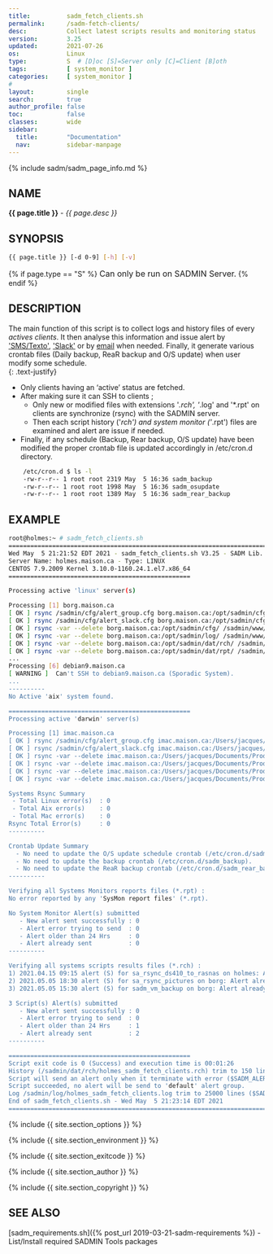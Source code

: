 ```yaml
---
title:          sadm_fetch_clients.sh
permalink:      /sadm-fetch-clients/
desc:           Collect latest scripts results and monitoring status
version:        3.25
updated:        2021-07-26
os:             Linux
type:           S  # [D]oc [S]=Server only [C]=Client [B]oth
tags:           [ system_monitor ] 
categories:     [ system_monitor ] 
#
layout:         single
search:         true
author_profile: false
toc:            false
classes:        wide
sidebar:
  title:        "Documentation"
  nav:          sidebar-manpage
---
```


{% include sadm/sadm_page_info.md %}

<a id="name"></a>
## NAME
**{{ page.title }}** - *{{ page.desc }}*   



<a id="synopsis"></a>
## SYNOPSIS

```bash
{{ page.title }} [-d 0-9] [-h] [-v]
```
{% if page.type == "S" %}
<font size="3">Can only be run on SADMIN Server.</font>
{% endif %}



<a id="description"></a>
## DESCRIPTION
The main function of this script is to collect logs and history files of every *actives clients*. It 
then analyse this information and issue alert by ['SMS/Texto'](/assets/img/sms/textbelt_step10_sms_receive.png), ['Slack'](/assets/img/slack/slack_warning.png) or by [email](/assets/img/mail/sysmon_mail_notification.png) when needed. Finally, it generate 
various crontab files (Daily backup, ReaR backup and O/S update) when user modify some schedule.  
{: .text-justify}

- Only clients having an ‘active’ status are fetched.   
- After making sure it can SSH to clients ;    
    - Only new or modified files with extensions '*.rch', '*.log' and '*.rpt' on clients are
synchronize (rsync) with the SADMIN server.  
    - Then each script history ('*rch') and system monitor ('*.rpt') files are examined and alert
are issue if needed.  
- Finally, if any schedule (Backup, Rear backup, O/S update) have been modified the proper
crontab file is updated accordingly in /etc/cron.d directory.  

```bash
    /etc/cron.d $ ls -l 
    -rw-r--r-- 1 root root 2319 May  5 16:36 sadm_backup
    -rw-r--r-- 1 root root 1998 May  5 16:36 sadm_osupdate
    -rw-r--r-- 1 root root 1389 May  5 16:36 sadm_rear_backup
```


<a id="examples"></a>
## EXAMPLE

```bash
root@holmes:~ # sadm_fetch_clients.sh
================================================================================
Wed May  5 21:21:52 EDT 2021 - sadm_fetch_clients.sh V3.25 - SADM Lib. V3.69
Server Name: holmes.maison.ca - Type: LINUX
CENTOS 7.9.2009 Kernel 3.10.0-1160.24.1.el7.x86_64
==================================================

Processing active 'linux' server(s)

Processing [1] borg.maison.ca
[ OK ] rsync /sadmin/cfg/alert_group.cfg borg.maison.ca:/opt/sadmin/cfg/alert_group.cfg
[ OK ] rsync /sadmin/cfg/alert_slack.cfg borg.maison.ca:/opt/sadmin/cfg/alert_slack.cfg
[ OK ] rsync -var --delete borg.maison.ca:/opt/sadmin/cfg/ /sadmin/www/dat/borg/cfg/
[ OK ] rsync -var --delete borg.maison.ca:/opt/sadmin/log/ /sadmin/www/dat/borg/log/
[ OK ] rsync -var --delete borg.maison.ca:/opt/sadmin/dat/rch/ /sadmin/www/dat/borg/rch/
[ OK ] rsync -var --delete borg.maison.ca:/opt/sadmin/dat/rpt/ /sadmin/www/dat/borg/rpt/
...
Processing [6] debian9.maison.ca
[ WARNING ]  Can't SSH to debian9.maison.ca (Sporadic System).
...
----------
No Active 'aix' system found.

==================================================
Processing active 'darwin' server(s)

Processing [1] imac.maison.ca
[ OK ] rsync /sadmin/cfg/alert_group.cfg imac.maison.ca:/Users/jacques/Documents/Prod/sadmin/cfg/alert_group.cfg
[ OK ] rsync /sadmin/cfg/alert_slack.cfg imac.maison.ca:/Users/jacques/Documents/Prod/sadmin/cfg/alert_slack.cfg
[ OK ] rsync -var --delete imac.maison.ca:/Users/jacques/Documents/Prod/sadmin/cfg/ /sadmin/www/dat/imac/cfg/
[ OK ] rsync -var --delete imac.maison.ca:/Users/jacques/Documents/Prod/sadmin/log/ /sadmin/www/dat/imac/log/
[ OK ] rsync -var --delete imac.maison.ca:/Users/jacques/Documents/Prod/sadmin/dat/rch/ /sadmin/www/dat/imac/rch/
[ OK ] rsync -var --delete imac.maison.ca:/Users/jacques/Documents/Prod/sadmin/dat/rpt/ /sadmin/www/dat/imac/rpt/

Systems Rsync Summary
 - Total Linux error(s)  : 0
 - Total Aix error(s)    : 0
 - Total Mac error(s)    : 0
Rsync Total Error(s)     : 0
----------

Crontab Update Summary
  - No need to update the O/S update schedule crontab (/etc/cron.d/sadm_osupdate).
  - No need to update the backup crontab (/etc/cron.d/sadm_backup).
  - No need to update the ReaR backup crontab (/etc/cron.d/sadm_rear_backup).
----------

Verifying all Systems Monitors reports files (*.rpt) :
No error reported by any 'SysMon report files' (*.rpt).

No System Monitor Alert(s) submitted
   - New alert sent successfully : 0
   - Alert error trying to send  : 0
   - Alert older than 24 Hrs     : 0
   - Alert already sent          : 0
----------

Verifying all systems scripts results files (*.rch) :
1) 2021.04.15 09:15 alert (S) for sa_rsync_ds410_to_rasnas on holmes: Alert is older than 24 hrs.
2) 2021.05.05 18:30 alert (S) for sa_rsync_pictures on borg: Alert already sent.
3) 2021.05.05 15:30 alert (S) for sadm_vm_backup on borg: Alert already sent.

3 Script(s) Alert(s) submitted
   - New alert sent successfully : 0
   - Alert error trying to send  : 0
   - Alert older than 24 Hrs     : 1
   - Alert already sent          : 2
----------

==================================================
Script exit code is 0 (Success) and execution time is 00:01:26
History (/sadmin/dat/rch/holmes_sadm_fetch_clients.rch) trim to 150 lines ($SADM_MAX_RCLINE=150).
Script will send an alert only when it terminate with error ($SADM_ALERT_TYPE=1).
Script succeeded, no alert will be send to 'default' alert group.
Log /sadmin/log/holmes_sadm_fetch_clients.log trim to 25000 lines ($SADM_MAX_LOGLINE=25000).
End of sadm_fetch_clients.sh - Wed May  5 21:23:14 EDT 2021
================================================================================

```
<!-- ![Daily Script Report Example](/assets/img/man/sadm_daily_report_script.png){: .align-center} -->


{% include {{ site.section_options     }} %}

{% include {{ site.section_environment }} %}

{% include {{ site.section_exitcode    }} %}

{% include {{ site.section_author      }} %}

{% include {{ site.section_copyright   }} %}


<a id="seealso"></a>
## SEE ALSO

[sadm_requirements.sh]({% post_url 2019-03-21-sadm-requirements %}) - List/Install required SADMIN Tools packages  

